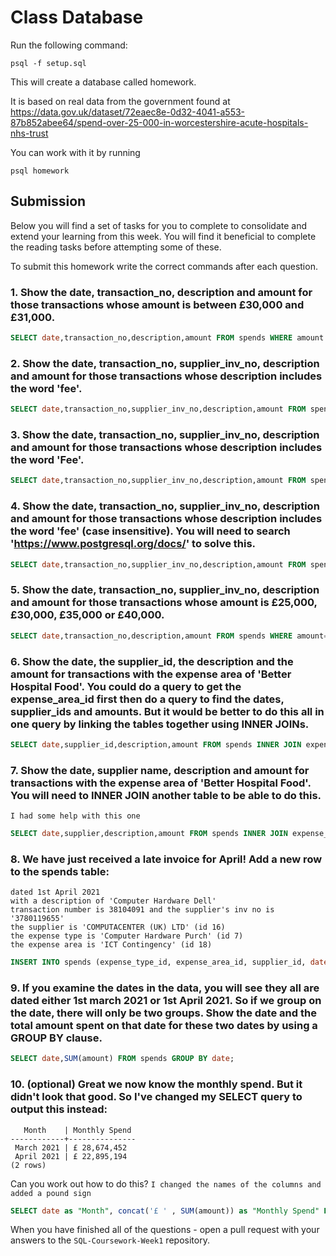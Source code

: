 # Class Database

Run the following command:

```
psql -f setup.sql
```

This will create a database called homework.

It is based on real data from the government found at
https://data.gov.uk/dataset/72eaec8e-0d32-4041-a553-87b852abee64/spend-over-25-000-in-worcestershire-acute-hospitals-nhs-trust

You can work with it by running

```
psql homework
```

## Submission

Below you will find a set of tasks for you to complete to consolidate and extend your learning from this week. You will find it beneficial to complete the reading tasks before attempting some of these.

To submit this homework write the correct commands after each question.

### 1. Show the date, transaction_no, description and amount for those transactions whose amount is between £30,000 and £31,000.

```sql
SELECT date,transaction_no,description,amount FROM spends WHERE amount BETWEEN 30000 AND 31000;
```

### 2. Show the date, transaction_no, supplier_inv_no, description and amount for those transactions whose description includes the word 'fee'.

```sql
SELECT date,transaction_no,supplier_inv_no,description,amount FROM spends WHERE description LIKE '%fee%';
```

### 3. Show the date, transaction_no, supplier_inv_no, description and amount for those transactions whose description includes the word 'Fee'.

```sql
SELECT date,transaction_no,supplier_inv_no,description,amount FROM spends WHERE description LIKE '%Fee%';
```

### 4. Show the date, transaction_no, supplier_inv_no, description and amount for those transactions whose description includes the word 'fee' (case insensitive). You will need to search 'https://www.postgresql.org/docs/' to solve this.

```sql
SELECT date,transaction_no,supplier_inv_no,description,amount FROM spends WHERE UPPER(description) LIKE UPPER('%fee%');
```

### 5. Show the date, transaction_no, supplier_inv_no, description and amount for those transactions whose amount is £25,000, £30,000, £35,000 or £40,000.

```sql
SELECT date,transaction_no,description,amount FROM spends WHERE amount=25000 OR amount=30000 OR amount=35000 OR amount=40000;
```

### 6. Show the date, the supplier_id, the description and the amount for transactions with the expense area of 'Better Hospital Food'. You could do a query to get the expense_area_id first then do a query to find the dates, supplier_ids and amounts. But it would be better to do this all in one query by linking the tables together using INNER JOINs.

```sql
SELECT date,supplier_id,description,amount FROM spends INNER JOIN expense_areas ON spends.expense_area_id = expense_areas.id WHERE expense_area='Better Hospital Food';
```

### 7. Show the date, supplier name, description and amount for transactions with the expense area of 'Better Hospital Food'. You will need to INNER JOIN another table to be able to do this.

`I had some help with this one `

```sql
SELECT date,supplier,description,amount FROM spends INNER JOIN expense_areas ON spends.expense_area_id = expense_areas.id INNER JOIN suppliers ON spends.supplier_id = suppliers.id WHERE expense_area='Better Hospital Food';
```

### 8. We have just received a late invoice for April! Add a new row to the spends table:

    dated 1st April 2021
    with a description of 'Computer Hardware Dell'
    transaction number is 38104091 and the supplier's inv no is '3780119655'
    the supplier is 'COMPUTACENTER (UK) LTD' (id 16)
    the expense type is 'Computer Hardware Purch' (id 7)
    the expense area is 'ICT Contingency' (id 18)

```sql
INSERT INTO spends (expense_type_id, expense_area_id, supplier_id, date, transaction_no, supplier_inv_no, description, amount) VALUES (7, 18, 16, '2021-04-01', 38104091, '3780119655', 'Computer Hardware Dell', 699);
```

### 9. If you examine the dates in the data, you will see they all are dated either 1st march 2021 or 1st April 2021. So if we group on the date, there will only be two groups. Show the date and the total amount spent on that date for these two dates by using a GROUP BY clause.

```sql
SELECT date,SUM(amount) FROM spends GROUP BY date;
```

### 10. (optional) Great we now know the monthly spend. But it didn't look that good. So I've changed my SELECT query to output this instead:

```
   Month    | Monthly Spend
------------+---------------
 March 2021 | £ 28,674,452
 April 2021 | £ 22,895,194
(2 rows)
```

Can you work out how to do this?
`I changed the names of the columns and added a pound sign`

```sql
SELECT date as "Month", concat('£ ' , SUM(amount)) as "Monthly Spend" FROM spends GROUP BY date;
```

When you have finished all of the questions - open a pull request with your answers to the `SQL-Coursework-Week1` repository.

